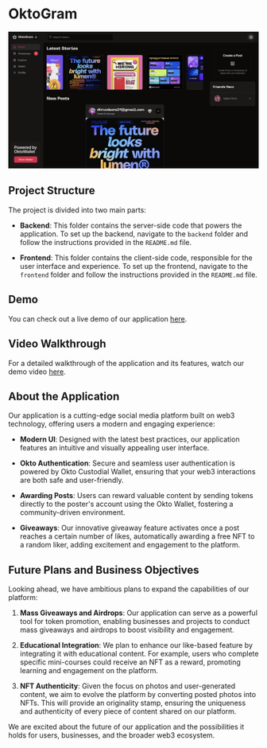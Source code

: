 # OktoGram

![Screenshot](frontend/public/images/mainscreen.png)

## Project Structure

The project is divided into two main parts:

- **Backend**: This folder contains the server-side code that powers the application. To set up the backend, navigate to the `backend` folder and follow the instructions provided in the `README.md` file.

- **Frontend**: This folder contains the client-side code, responsible for the user interface and experience. To set up the frontend, navigate to the `frontend` folder and follow the instructions provided in the `README.md` file.

## Demo

You can check out a live demo of our application [here](oktogram.ujwl.in).

## Video Walkthrough

For a detailed walkthrough of the application and its features, watch our demo video [here](https://www.loom.com/share/206c6a24b17441f69c0fd72c78a0c95f?sid=97ea7591-853d-40bf-9663-87a8c3d3d2e0).

## About the Application

Our application is a cutting-edge social media platform built on web3 technology, offering users a modern and engaging experience:

- **Modern UI**: Designed with the latest best practices, our application features an intuitive and visually appealing user interface.

- **Okto Authentication**: Secure and seamless user authentication is powered by Okto Custodial Wallet, ensuring that your web3 interactions are both safe and user-friendly.

- **Awarding Posts**: Users can reward valuable content by sending tokens directly to the poster's account using the Okto Wallet, fostering a community-driven environment.

- **Giveaways**: Our innovative giveaway feature activates once a post reaches a certain number of likes, automatically awarding a free NFT to a random liker, adding excitement and engagement to the platform.

## Future Plans and Business Objectives

Looking ahead, we have ambitious plans to expand the capabilities of our platform:

1. **Mass Giveaways and Airdrops**: Our application can serve as a powerful tool for token promotion, enabling businesses and projects to conduct mass giveaways and airdrops to boost visibility and engagement.

2. **Educational Integration**: We plan to enhance our like-based feature by integrating it with educational content. For example, users who complete specific mini-courses could receive an NFT as a reward, promoting learning and engagement on the platform.

3. **NFT Authenticity**: Given the focus on photos and user-generated content, we aim to evolve the platform by converting posted photos into NFTs. This will provide an originality stamp, ensuring the uniqueness and authenticity of every piece of content shared on our platform.

We are excited about the future of our application and the possibilities it holds for users, businesses, and the broader web3 ecosystem.
